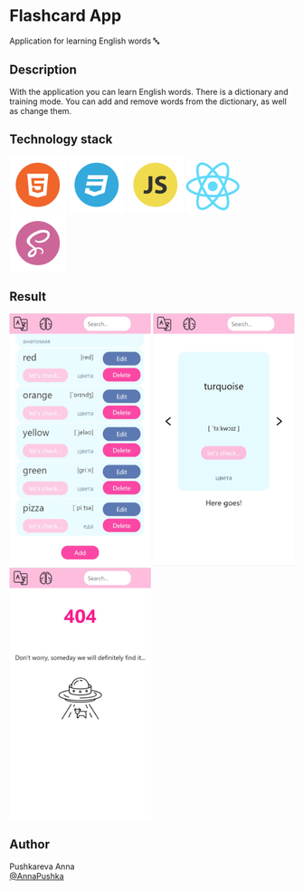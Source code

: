 # Flashcard App

Application for learning English words &#128292;

## Description

With the application you can learn English words. There is a dictionary and training mode. You can add and remove words from the dictionary, as well as change them.

## Technology stack
<p><img src="src/assets/img/HTML.png" alt="HTML" width="100rem"/>
<img src="src/assets/img/CSS.png" alt="CSS" width="100rem"/>
<img src="src/assets/img/JS.png" alt="JS" width="100rem"/>
<img src="src/assets/img/react.png" alt="react" width="95rem"/>
<img src="src/assets/img/sass.png" alt="sass" width="100rem"/>
</p>

## Result
<!-- 
[Сlick me](https://annapushka.github.io/flashcard_app/) -->
<p><img src="src/assets/img/readme1.jpg" alt="card-result" width="250px"/>
<img src="src/assets/img/readme3.jpg" alt="card-result" width="250px"/>
<img src="src/assets/img/readme4.jpg" alt="card-result" width="250px"/></p>


## Author

Pushkareva Anna<br>
[@AnnaPushka](https://github.com/annapushka)


